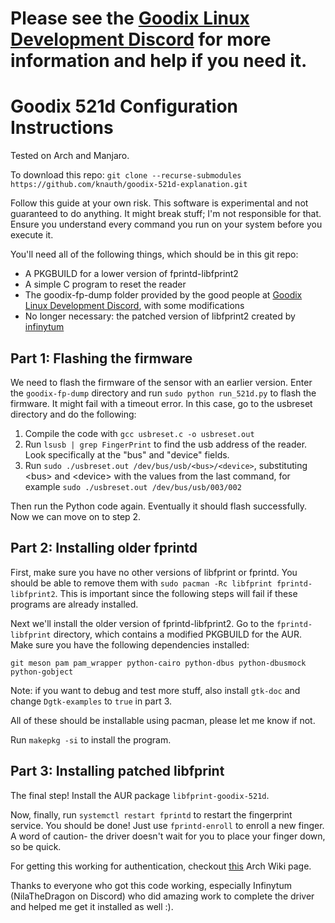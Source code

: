 # Please see the [Goodix Linux Development Discord](https://discord.gg/tqxCu3986U) for more information and help if you need it.

# Goodix 521d Configuration Instructions
Tested on Arch and Manjaro. 

To download this repo: `git clone --recurse-submodules https://github.com/knauth/goodix-521d-explanation.git`

Follow this guide at your own risk. This software is experimental and not guaranteed to do anything. It might break stuff; I'm not responsible for that. Ensure you understand every command you run on your system before you execute it.

You'll need all of the following things, which should be in this git repo:

- A PKGBUILD for a lower version of fprintd-libfprint2
- A simple C program to reset the reader
- The goodix-fp-dump folder provided by the good people at [Goodix Linux Development Discord](https://discord.gg/tqxCu3986U), with some modifications
- No longer necessary: the patched version of libfprint2 created by [infinytum](https://github.com/infinytum)

## Part 1: Flashing the firmware
We need to flash the firmware of the sensor with an earlier version. Enter the `goodix-fp-dump` directory and run `sudo python run_521d.py` to flash the firmware. It might fail with a timeout error. In this case, go to the usbreset directory and do the following:

1. Compile the code with `gcc usbreset.c -o usbreset.out`
2. Run `lsusb | grep FingerPrint` to find the usb address of the reader. Look specifically at the "bus" and "device" fields.
3. Run `sudo ./usbreset.out /dev/bus/usb/<bus>/<device>`, substituting <bus\> and <device\> with the values from the last command, for example `sudo ./usbreset.out /dev/bus/usb/003/002`

Then run the Python code again. Eventually it should flash successfully. Now we can move on to step 2.

## Part 2: Installing older fprintd
First, make sure you have no other versions of libfprint or fprintd. You should be able to remove them with `sudo pacman -Rc libfprint fprintd-libfprint2`. This is important since the following steps will fail if these programs are already installed.

Next we'll install the older version of fprintd-libfprint2. Go to the `fprintd-libfprint` directory, which contains a modified PKGBUILD for the AUR. Make sure you have the following dependencies installed:

`git meson pam pam_wrapper python-cairo python-dbus python-dbusmock python-gobject`

Note: if you want to debug and test more stuff, also install `gtk-doc` and change `Dgtk-examples` to `true` in part 3.

All of these should be installable using pacman, please let me know if not.

Run `makepkg -si` to install the program.

## Part 3: Installing patched libfprint
The final step! Install the AUR package `libfprint-goodix-521d`.

Now, finally, run `systemctl restart fprintd` to restart the fingerprint service. You should be done! Just use `fprintd-enroll` to enroll a new finger. A word of caution- the driver doesn't wait for you to place your finger down, so be quick.

For getting this working for authentication, checkout [this](https://wiki.archlinux.org/title/Fprint) Arch Wiki page.

Thanks to everyone who got this code working, especially Infinytum (NilaTheDragon on Discord) who did amazing work to complete the driver and helped me get it installed as well :).
